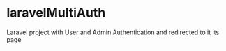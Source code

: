 # laravelMultiAuth
Laravel project with User and Admin Authentication and redirected to it its page
